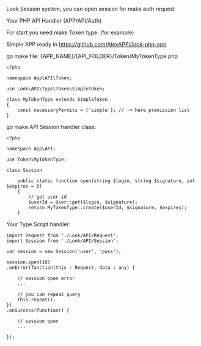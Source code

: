 Look Session system, you can open session for make auth request

Your PHP API Handler (APP/API/Auth)

For start you need make Token type: (for example)

Simple APP ready in https://github.com/AlexAPPi/look-php-app

go make file: {APP_NAME}/{API_FOLDER}/Token/MyTokenType.php

    <?php

    namespace App\API\Token;

    use Look\API\Type\Token\SimpleToken;
    
    class MyTokenType extends SimpleToken
    {
        const necessaryPermits = ['simple']; // -> here premission list
    }

go make API Session handler class:

    <?php

    namespace App\API;
    
    use Token\MyTokenType;
    
    class Session
    
        public static function open(string $login, string $signature, int $expires = 0)
        {
            // get user id
            $userId = User::get($login, $signature);
            return MyTokenType::create($userId, $signature, $expires);
        }

Your Type Script handler:

    import Request from './Look/API/Request';
    import Session from './Look/API/Session';

    var session = new Session('user', 'pass');

    session.open(10)
    .onError(function(this : Request, data : any) {

        // session open error
        ...
    
        // you can repeat query
        this.repeat();
    })
    .onSuccess(function() {

        // session open
        ...
    
    });
